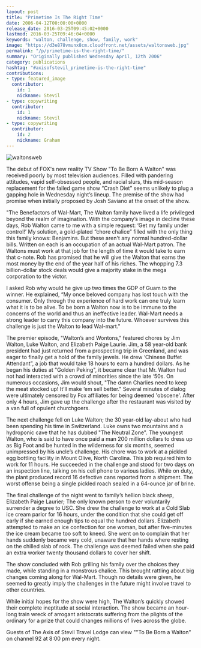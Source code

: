 ```yaml
---
layout: post
title: "Primetime Is The Right Time"
date: 2006-04-12T00:00:00+0000
release_date: 2016-03-25T09:45:02+0000
lastmod: 2016-03-25T09:46:04+0000
keywords: "walton, challenge, show, family, work"
image: "https://d3e878vmunx8cm.cloudfront.net/assets/waltonsweb.jpg"
permalink: "/p/primetime-is-the-right-time/"
summary: "Originally published Wednesday April, 12th 2006"
category: publications
hashtag: "#axisofstevil_primetime-is-the-right-time"
contributions:
- type: featured_image
  contributor:
    id: 1
    nickname: Stevil
- type: copywriting
  contributor:
    id: 1
    nickname: Stevil
- type: copywriting
  contributor:
    id: 2
    nickname: Graham
---
```


[id_1]: https://d3e878vmunx8cm.cloudfront.net/assets/waltonsweb.jpg "waltonsweb"
![waltonsweb][id_1]

The debut of FOX's new reality TV Show "To Be Born A Walton" was received poorly by most television audiences. Filled with pandering attitudes, vapid self-obsessed people, and racial slurs, this mid-season replacement for the failed game show “Crash Diet” seems unlikely to plug a gapping hole in Wednesday night’s lineup. The premise of the show had promise when initially proposed by Josh Saviano at the onset of the show. 

"The Benefactors of Wal-Mart, The Walton family have lived a life privileged beyond the realm of imagination.  With the company’s image in decline these days, Rob Walton came to me with a simple request: ‘Get my family under control!’ My solution, a gold-plated “chore chalice” filled with the only thing this family knows: Benjamins. But these aren't any normal hundred-dollar bills. Written on each is an occupation of an actual Wal-Mart patron. The Waltons must work at that job for the length of time it would take to earn that c-note. Rob has promised that he will give the Walton that earns the most money by the end of the year half of his riches. The whopping 7.3 billion-dollar stock deals would give a majority stake in the mega corporation to the victor.

I asked Rob why would he give up two times the GDP of Guam to the winner. He explained, “My once beloved company has lost touch with the consumer. Only through the experience of hard work can one truly learn what it is to be alive. To be born a Walton now is to be immune to the concerns of the world and thus an ineffective leader.  Wal-Mart needs a strong leader to carry this company into the future. Whoever survives this challenge is just the Walton to lead Wal-mart."

The premier episode, "Walton’s and Wontons," featured chores by Jim Walton, Luke Walton, and Elizabeth Paige Laurie.  Jim, a 58 year-old bank president had just returned from a prospecting trip in Greenland, and was eager to finally get a hold of the family jewels. He drew ‘Chinese Buffet Attendant”, a job that would take 18 hours to earn a hundred dollars. As he began his duties at "Golden Peking", it became clear that Mr. Walton had not had interacted with a crowd of minorities since the late ‘50s.  On numerous occasions, Jim would shout, "The damn Charlies need to keep the meat stocked up! It’ll make ‘em sell better." Several minutes of dialog were ultimately censored by Fox affiliates for being deemed 'obscene'. After only 4 hours, Jim gave up the challenge after the restaurant was visited by a van full of opulent churchgoers.

The next challenge fell on Luke Walton; the 30 year-old lay-about who had been spending his time in Switzerland. Luke owns two mountains and a hydroponic cave that he has dubbed "The Neutral Zone".  The youngest Walton, who is said to have once paid a man 200 million dollars to dress up as Big Foot and be hunted in the wilderness for six months, seemed unimpressed by his uncle’s challenge. His chore was to work at a pickled egg bottling facility in Mount Olive, North Carolina. This job required him to work for 11 hours. He succeeded in the challenge and stood for two days on an inspection line, talking on his cell phone to various ladies. While on duty, the plant produced record 16 defective cans reported from a shipment. The worst offense being a single pickled roach sealed in a 64-ounce jar of brine. 

The final challenge of the night went to family’s hellion black sheep, Elizabeth Paige Laurier; The only known person to ever voluntarily surrender a degree to USC. She drew the challenge to work at a Cold Slab ice cream parlor for 16 hours, under the condition that she could get off early if she earned enough tips to equal the hundred dollars.  Elizabeth attempted to make an ice confection for one woman, but after five-minutes the ice cream became too soft to kneed. She went on to complain that her hands suddenly became very cold, unaware that her hands where resting on the chilled slab of rock. The challenge was deemed failed when she paid an extra worker twenty thousand dollars to cover her shift.

The show concluded with Rob grilling his family over the choices they made, while standing in a monstrous chalice. This brought rattling about big changes coming along for Wal-Mart. Though no details were given, he seemed to greatly imply the challenges in the future might involve travel to other countries.   

While initial hopes for the show were high, The Walton’s quickly showed their complete ineptitude at social interaction. The show became an hour-long train wreck of arrogant aristocrats suffering from the plights of the ordinary for a prize that could changes millions of lives across the globe.
          
Guests of The Axis of Stevil Travel Lodge can view ""To Be Born a Walton" on channel 92 at 8:00 pm every night.
